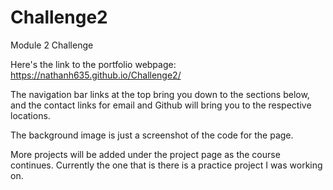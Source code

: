 # Challenge2
Module 2 Challenge

Here's the link to the portfolio webpage: https://nathanh635.github.io/Challenge2/

The navigation bar links at the top bring you down to the sections below, and the contact links for email and Github will bring you to the respective locations. 

The background image is just a screenshot of the code for the page. 

More projects will be added under the project page as the course continues. Currently the one that is there is a practice project I was working on.
